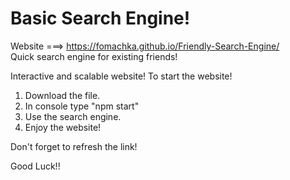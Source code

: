 # Basic Search Engine! 
Website ===> https://fomachka.github.io/Friendly-Search-Engine/
\
Quick search engine for existing friends!


Interactive and scalable website!
To start the website!
1. Download the file.
2. In console type "npm start"
3. Use the search engine.
4. Enjoy the website!

Don't forget to refresh the link!

Good Luck!!

